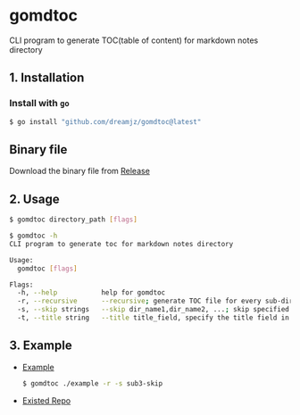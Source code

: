 # gomdtoc
CLI program to generate TOC(table of content) for markdown notes directory 

## 1. Installation

### Install with `go`

```sh
$ go install "github.com/dreamjz/gomdtoc@latest"
```

## Binary file

Download the binary file from [Release](https://github.com/dreamjz/gomdtoc/releases) 

## 2. Usage

```sh
$ gomdtoc directory_path [flags]
```

```sh
$ gomdtoc -h
CLI program to generate toc for markdown notes directory

Usage:
  gomdtoc [flags]

Flags:
  -h, --help           help for gomdtoc
  -r, --recursive      --recursive; generate TOC file for every sub-directory
  -s, --skip strings   --skip dir_name1,dir_name2, ...; skip specified directories
  -t, --title string   --title title_field, specify the title field in frontmatter  (default "title")
```

## 3. Example

- [Example](./example)

  ```sh
  $ gomdtoc ./example -r -s sub3-skip 
  ```

- [Existed Repo](https://github.com/dreamjz/my-notes)



